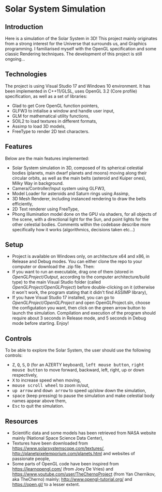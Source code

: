 # Solar System Simulation

## Introduction

Here is a simulation of the Solar System in 3D! This project mainly originates from a strong interest for the Universe that surrounds us, and Graphics programming. I familiarised myself with the OpenGL specification and some classic Rendering techniques. 
The development of this project is still ongoing...

## Technologies

The project is using Visual Studio 17 and Windows 10 environment. It has been implemented in C++11/GLSL, uses OpenGL 3.2 (Core profile) specification, as well as a set of libraries:
* Glad to get Core OpenGL function pointers,
* GLFW3 to intialise a window and handle user input,
* GLM for mathematical utility functions,
* SOIL2 to load textures in different formats,
* Assimp to load 3D models,
* FreeType to render 2D text characters.

## Features

Below are the main features implemented:
* Solar System simulation in 3D, composed of its spherical celestial bodies (planets, main dwarf planets and moons) moving along their circular orbits, as well as the main belts (asteroid and Kuiper ones), Milky Way in background. 
* Camera/Controller/Input system using GLFW3,
* Model Loader for asteroids and Saturn rings using Assimp,
* 3D Mesh Renderer, including instanced rendering to draw the belts efficiently,
* 2D Text renderer using FreeType,
* Phong Illumination model done on the GPU via shaders, for all objects of the scene, with a directional light for the Sun, and point lights for the other celestial bodies.
Comments within the codebase describe more specifically how it works (algorithmics, decisions taken etc...)

## Setup

* Project is available on Windows only, on architecture x64 and x86, in Release and Debug modes.
You can either clone the repo to your computer or download the .zip file. Then:
* If you want to run an executable, drag one of them (stored in <i>OpenGLProject/Output</i>, according to the computer architecture/build type) to the main Visual Studio folder (called <i>OpenGLProject/OpenGLProject</i>) before double-clicking on it (otherwise it won't work, the program stating that it didn't find ASSIMP library),
* If you have Visual Studio 17 installed, you can go to <i>OpenGLProject/OpenGLProject</i> and open OpenGLProject.sln, choose the configutation you want, then click on the green arrow button to launch the simulation. 
Compilation and execution of the program should require about 3 seconds in Release mode, and 5 seconds in Debug mode before starting. Enjoy!

## Controls

To be able to explore the Solar System, the user should use the following controls:
* <kbd>Z</kbd>, <kbd>Q</kbd>, <kbd>S</kbd>, <kbd>D</kbd> (for an AZERTY keyboard), <kbd>left mouse button</kbd>, <kbd>right mouse button</kbd> to move forward, backward, left, right, up or down respectively,
* <kbd>X</kbd> to increase speed when moving,
* <kbd>mouse scroll wheel</kbd> to zoom in/out,
* <kbd>up arrow</kbd> and <kbd>down arrow</kbd> to speed up/slow down the simulation,
* <kbd>space</kbd> (keep pressing) to pause the simulation and make celestial body names appear above them,
* <kbd>Esc</kbd> to quit the simulation.

## Resources

* Scientific data and some models has been retrieved from NASA website mainly (National Space Science Data Center),
* Textures have been downloaded from https://www.solarsystemscope.com/textures/, http://planetpixelemporium.com/planets.html and websites of passionate people,
* Some parts of OpenGL code have been inspired from https://learnopengl.com/ (from Joey De Vries) and https://www.youtube.com/user/TheChernoProject (from Yan Chernikov, aka TheCherno) mainly; http://www.opengl-tutorial.org/ and https://open.gl/ to a lesser extent.
